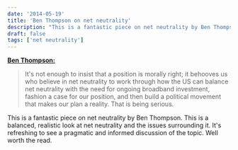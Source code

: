 ```yaml
---
date: '2014-05-19'
title: 'Ben Thompson on net neutrality'
description: "This is a fantastic piece on net neutrality by Ben Thompson. This is a balanced, realistic look at net neutrality and the issues surrounding it."
draft: false
tags: ['net neutrality']
---
```


**[Ben Thompson:](http://stratechery.com/2014/net-neutrality-wake-call)**

> It's not enough to insist that a position is morally right; it behooves us who believe in net neutrality to work through how the US can balance net neutrality with the need for ongoing broadband investment, fashion a case for our position, and then build a political movement that makes our plan a reality. That is being serious.<!-- excerpt -->

This is a fantastic piece on net neutrality by Ben Thompson. This is a balanced, realistic look at net neutrality and the issues surrounding it. It's refreshing to see a pragmatic and informed discussion of the topic. Well worth the read.
